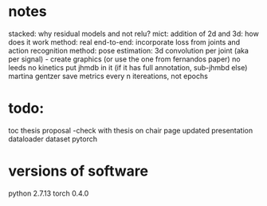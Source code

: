 # notes
stacked: why residual models and not relu?
mict: addition of 2d and 3d: how does it work
method: real end-to-end: incorporate loss from joints and action recognition
method: pose estimation: 3d convolution per joint (aka per signal)
    - create graphics (or use the one from fernandos paper)
no leeds
no kinetics
put jhmdb in it (if it has full annotation, sub-jhmbd else)
martina gentzer
save metrics every n itereations, not epochs

# todo:
toc thesis proposal
    -check with thesis on chair page
updated presentation
dataloader dataset pytorch

# versions of software
python 2.7.13
torch 0.4.0
